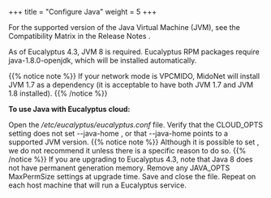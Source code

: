 +++
title = "Configure Java"
weight = 5
+++

For the supported version of the Java Virtual Machine (JVM), see the Compatibility Matrix in the Release Notes . 

As of Eucalyptus 4.3, JVM 8 is required. Eucalyptus RPM packages require java-1.8.0-openjdk, which will be installed automatically. 


{{% notice note %}}
If your network mode is VPCMIDO, MidoNet will install JVM 1.7 as a dependency (it is acceptable to have both JVM 1.7 and JVM 1.8 installed). 
{{% /notice %}}


**To use Java with Eucalyptus cloud:** 

Open the */etc/eucalyptus/eucalyptus.conf* file. Verify that the CLOUD_OPTS setting does not set --java-home , or that --java-home points to a supported JVM version. 
{{% notice note %}}
Although it is possible to set , we do not recommend it unless there is a specific reason to do so. 
{{% /notice %}}
If you are upgrading to Eucalyptus 4.3, note that Java 8 does not have permanent generation memory. Remove any JAVA_OPTS MaxPermSize settings at upgrade time. Save and close the file. Repeat on each host machine that will run a Eucalyptus service. 